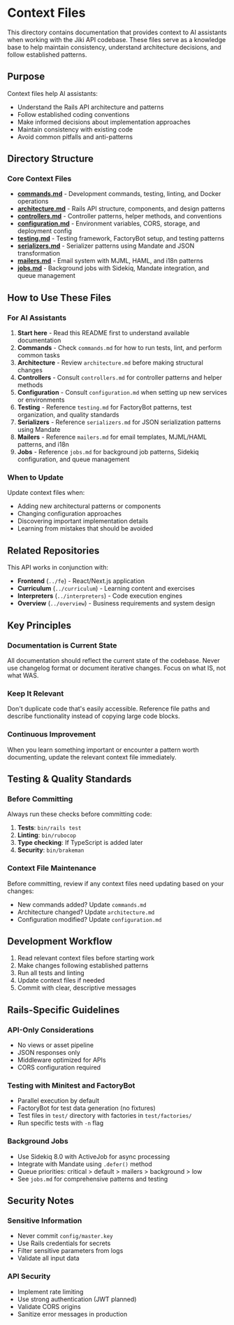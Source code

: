 # Context Files

This directory contains documentation that provides context to AI assistants when working with the Jiki API codebase. These files serve as a knowledge base to help maintain consistency, understand architecture decisions, and follow established patterns.

## Purpose

Context files help AI assistants:
- Understand the Rails API architecture and patterns
- Follow established coding conventions
- Make informed decisions about implementation approaches
- Maintain consistency with existing code
- Avoid common pitfalls and anti-patterns

## Directory Structure

### Core Context Files

- **[commands.md](./commands.md)** - Development commands, testing, linting, and Docker operations
- **[architecture.md](./architecture.md)** - Rails API structure, components, and design patterns
- **[controllers.md](./controllers.md)** - Controller patterns, helper methods, and conventions
- **[configuration.md](./configuration.md)** - Environment variables, CORS, storage, and deployment config
- **[testing.md](./testing.md)** - Testing framework, FactoryBot setup, and testing patterns
- **[serializers.md](./serializers.md)** - Serializer patterns using Mandate and JSON transformation
- **[mailers.md](./mailers.md)** - Email system with MJML, HAML, and i18n patterns
- **[jobs.md](./jobs.md)** - Background jobs with Sidekiq, Mandate integration, and queue management

## How to Use These Files

### For AI Assistants

1. **Start here** - Read this README first to understand available documentation
2. **Commands** - Check `commands.md` for how to run tests, lint, and perform common tasks
3. **Architecture** - Review `architecture.md` before making structural changes
4. **Controllers** - Consult `controllers.md` for controller patterns and helper methods
5. **Configuration** - Consult `configuration.md` when setting up new services or environments
6. **Testing** - Reference `testing.md` for FactoryBot patterns, test organization, and quality standards
7. **Serializers** - Reference `serializers.md` for JSON serialization patterns using Mandate
8. **Mailers** - Reference `mailers.md` for email templates, MJML/HAML patterns, and i18n
9. **Jobs** - Reference `jobs.md` for background job patterns, Sidekiq configuration, and queue management

### When to Update

Update context files when:
- Adding new architectural patterns or components
- Changing configuration approaches
- Discovering important implementation details
- Learning from mistakes that should be avoided

## Related Repositories

This API works in conjunction with:
- **Frontend** (`../fe`) - React/Next.js application
- **Curriculum** (`../curriculum`) - Learning content and exercises
- **Interpreters** (`../interpreters`) - Code execution engines
- **Overview** (`../overview`) - Business requirements and system design

## Key Principles

### Documentation is Current State
All documentation should reflect the current state of the codebase. Never use changelog format or document iterative changes. Focus on what IS, not what WAS.

### Keep It Relevant
Don't duplicate code that's easily accessible. Reference file paths and describe functionality instead of copying large code blocks.

### Continuous Improvement
When you learn something important or encounter a pattern worth documenting, update the relevant context file immediately.

## Testing & Quality Standards

### Before Committing
Always run these checks before committing code:
1. **Tests**: `bin/rails test`
2. **Linting**: `bin/rubocop`
3. **Type checking**: If TypeScript is added later
4. **Security**: `bin/brakeman`

### Context File Maintenance
Before committing, review if any context files need updating based on your changes:
- New commands added? Update `commands.md`
- Architecture changed? Update `architecture.md`
- Configuration modified? Update `configuration.md`

## Development Workflow

1. Read relevant context files before starting work
2. Make changes following established patterns
3. Run all tests and linting
4. Update context files if needed
5. Commit with clear, descriptive messages

## Rails-Specific Guidelines

### API-Only Considerations
- No views or asset pipeline
- JSON responses only
- Middleware optimized for APIs
- CORS configuration required

### Testing with Minitest and FactoryBot
- Parallel execution by default
- FactoryBot for test data generation (no fixtures)
- Test files in `test/` directory with factories in `test/factories/`
- Run specific tests with `-n` flag

### Background Jobs
- Use Sidekiq 8.0 with ActiveJob for async processing
- Integrate with Mandate using `.defer()` method
- Queue priorities: critical > default > mailers > background > low
- See `jobs.md` for comprehensive patterns and testing

## Security Notes

### Sensitive Information
- Never commit `config/master.key`
- Use Rails credentials for secrets
- Filter sensitive parameters from logs
- Validate all input data

### API Security
- Implement rate limiting
- Use strong authentication (JWT planned)
- Validate CORS origins
- Sanitize error messages in production